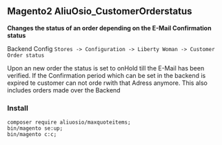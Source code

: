 ## Magento2 AliuOsio_CustomerOrderstatus

**Changes the status of an order depending on the E-Mail Confirmation status**

Backend Config `Stores -> Configuration -> Liberty Woman -> Customer Order status`

Upon an new order the status is set to onHold till the E-Mail has been verified.
If the Confirmation period which can be set in the backend is expired te customer can not orde rwith that Adress anymore.
This also includes orders made over the Backend


### Install
    composer require aliuosio/maxquoteitems;
    bin/magento se:up;
    bin/magento c:c;
